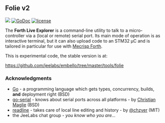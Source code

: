 ## Folie v2

![](https://img.shields.io/badge/work-In_Progress-red.svg)
[![GoDoc](https://godoc.org/github.com/jeelabs/folie?status.svg)](http://godoc.org/github.com/jeelabs/folie)
[![license](https://img.shields.io/github/license/jeelabs/folie.svg)]()

The **Forth Live Explorer** is a command-line utility to talk to a
micro-controller via a (local or remote) serial port. Its main mode of operation
is as interactive terminal, but it can also upload code to an STM32 µC and is
tailored in particular for use with [Mecrisp
Forth](http://mecrisp.sourceforge.net/).

This is experimental code, the stable version is at:

<https://github.com/jeelabs/embello/tree/master/tools/folie>

### Acknowledgments

* [Go](https://golang.org/) - a programming language which gets types,
  concurrency, builds, **and** deployment right (BSD)
* [go-serial](https://github.com/bugst/go-serial) - knows about serial ports
  across all platforms - by [Christian Maglie](https://github.com/cmaglie) (BSD)
* [readline](https://github.com/chzyer/readline) - takes care of local line
  editing and history - by [@chzyer](https://github.com/chzyer) (MIT)
* the JeeLabs chat group - _you know who you are..._

